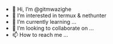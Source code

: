 - 👋 Hi, I’m @gitmwazighe
- 👀 I’m interested in termux & nethunter
- 🌱 I’m currently learning ...
- 💞️ I’m looking to collaborate on ...
- 📫 How to reach me ...

<!---
gitmwazighe/gitmwazighe is a ✨ special ✨ repository because its `README.md` (this file) appears on your GitHub profile.
You can click the Preview link to take a look at your changes.
--->
